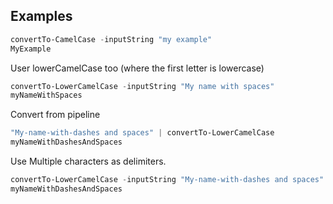 Examples
--------

```powershell
convertTo-CamelCase -inputString "my example"  
MyExample
```

User lowerCamelCase too (where the first letter is lowercase)

```powershell
convertTo-LowerCamelCase -inputString "My name with spaces"
myNameWithSpaces
```

Convert from pipeline

```powershell
"My-name-with-dashes and spaces" | convertTo-LowerCamelCase
myNameWithDashesAndSpaces
```

Use Multiple characters as delimiters.

```powershell
convertTo-LowerCamelCase -inputString "My-name-with-dashes and spaces" -deliminator " ", "-"
myNameWithDashesAndSpaces
```
